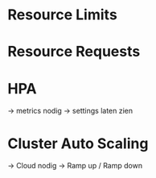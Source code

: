 # Resource Limits
# Resource Requests

# HPA
-> metrics nodig
-> settings laten zien

# Cluster Auto Scaling
-> Cloud nodig
-> Ramp up / Ramp down